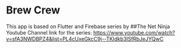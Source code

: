 # Brew Crew

This app is based on Flutter and Firebase series by ##The Net Ninja Youtube Channel
link for the series: https://www.youtube.com/watch?v=sfA3NWDBPZ4&list=PL4cUxeGkcC9j--TKIdkb3ISfRbJeJYQwC
